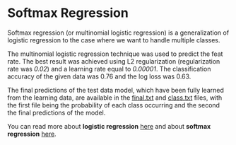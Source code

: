 # Softmax Regression

Softmax regression (or multinomial logistic regression) is a generalization of 
logistic regression to the case where we want to handle multiple classes.

The multinomial logistic regression technique was used to predict the feat rate. 
The best result was achieved using L2 regularization (regularization rate was 
*0.02*) and a learning rate equal to *0.00001*. The classification accuracy of 
the given data was 0.76 and the log loss was 0.63.

The final predictions of the test data model, which have been fully learned from 
the learning data, are available in the [final.txt](./final.txt) and 
[class.txt](./class.txt) files, with the first file being the probability of 
each class occurring and the second the final predictions of the model.

You can read more about **logistic regression** [here](http://ufldl.stanford.edu/tutorial/supervised/LogisticRegression/) 
and about **softmax regression** [here](http://deeplearning.stanford.edu/tutorial/supervised/SoftmaxRegression/).